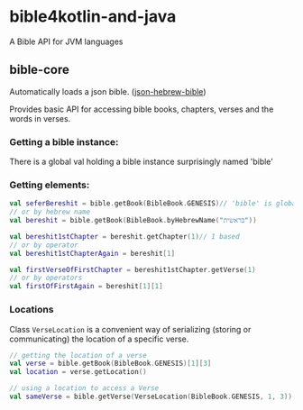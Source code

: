# bible4kotlin-and-java
A Bible API for JVM languages

## bible-core
Automatically loads a json bible. ([json-hebrew-bible](https://github.com/dannyor/json-hebrew-bible))

Provides basic API for accessing bible books, chapters, verses and the words in verses.

### Getting a bible instance:
There is a global val holding a bible instance surprisingly named 'bible'

### Getting elements:
```kotlin
val seferBereshit = bible.getBook(BibleBook.GENESIS)// 'bible' is global
// or by hebrew name
val bereshit = bible.getBook(BibleBook.byHebrewName("בראשית"))

val bereshit1stChapter = bereshit.getChapter(1)// 1 based
// or by operator
val bereshit1stChapterAgain = bereshit[1]

val firstVerseOfFirstChapter = bereshit1stChapter.getVerse(1)
// or by operators
val firstOfFirstAgain = bereshit[1][1]
```

### Locations
Class ```VerseLocation``` is a convenient way of serializing (storing or communicating) 
the location of a specific verse. 
```kotlin
// getting the location of a verse
val verse = bible.getBook(BibleBook.GENESIS)[1][3]
val location = verse.getLocation()

// using a location to access a Verse
val sameVerse = bible.getVerse(VerseLocation(BibleBook.GENESIS, 1, 3))
```
